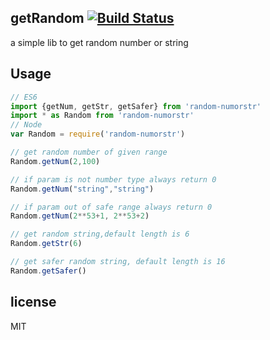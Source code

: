 ## getRandom [![Build Status](https://www.travis-ci.org/isLishude/get-random.svg?branch=master)](https://www.travis-ci.org/isLishude/get-random)
a simple lib to get random number or string 

## Usage

```js
// ES6
import {getNum, getStr, getSafer} from 'random-numorstr'
import * as Random from 'random-numorstr'
// Node
var Random = require('random-numorstr')

// get random number of given range
Random.getNum(2,100)

// if param is not number type always return 0
Random.getNum("string","string")

// if param out of safe range always return 0
Random.getNum(2**53+1, 2**53+2)

// get random string,default length is 6
Random.getStr(6)

// get safer random string, default length is 16
Random.getSafer()
```

## license
MIT